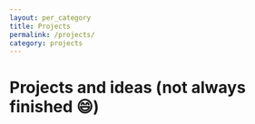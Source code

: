 ```yaml
---
layout: per_category
title: Projects
permalink: /projects/
category: projects
---
```


# Projects and ideas (not always finished :smile:)